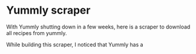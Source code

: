 # Yummly scraper
With Yummly shutting down in a few weeks, here is a scraper to download all recipes from yummly.

While building this scraper, I noticed that Yummly has a <script> tag that specifies `window.__INITIAL_STATE__`.
This object not only contains all recipe information available on the page, but also all recipe information on related recipes.
This means that the scraper can download 10-30 recipes per page, instead of just one, making it feasable to use selenium for scraping.
If the recipe has been downloaded as a "related recipe" before, it will not be downloaded again when it is encountered in the sitemap.

## Usage
1. Install chromium 131+ (ungoogled-chromium works as well).
2. Install the requirements
```bash
pip install -r requirements.txt
```
3. Download the sitemaps
I chose to download the sitemaps manually. Simply open them in a browser and save them to the `yummly_recipes/sitemaps` directory, or write a script to download them.
See sitemaps.txt for a list of sitemaps.

4. Run the scraper
```bash
python yummly_scraper.py
```
Please note that this will open a chromium window that needs to stay open, because Yummly is protected by cloudflare, and might present a captcha.
If a captcha should come up, the scraper will pause until you hit enter in the terminal.
This can probably be optimized by using requests. I might do that later.

This will download all recipes to the `yummly_recipes/recipes` folder. Each recipe is saved as a json file that takes up 20-150kb. The final size of the dataset should be around 40GB.
There is little processing done on the recipes, they are mostly retained in the format that Yummly provides them in, with the additional key 'yums' that contains the number of yums the recipe has received.
